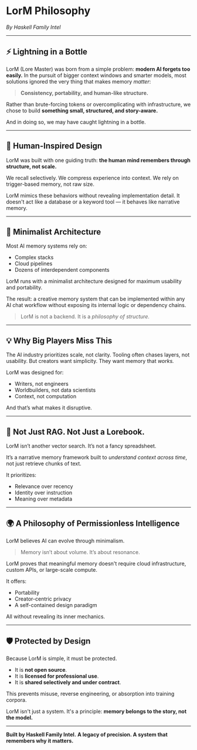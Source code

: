 # LorM Philosophy

*By Haskell Family Intel*

---

## ⚡ Lightning in a Bottle

LorM (Lore Master) was born from a simple problem: **modern AI forgets too easily.**
In the pursuit of bigger context windows and smarter models, most solutions ignored the very thing that makes memory *matter*:

> **Consistency, portability, and human-like structure.**

Rather than brute-forcing tokens or overcomplicating with infrastructure, we chose to build **something small, structured, and story-aware.**

And in doing so, we may have caught lightning in a bottle.

---

## 🧠 Human-Inspired Design

LorM was built with one guiding truth: **the human mind remembers through structure, not scale.**

We recall selectively. We compress experience into context. We rely on trigger-based memory, not raw size.

LorM mimics these behaviors without revealing implementation detail. It doesn't act like a database or a keyword tool — it behaves like narrative memory.

---

## 🧱 Minimalist Architecture

Most AI memory systems rely on:
- Complex stacks
- Cloud pipelines
- Dozens of interdependent components

LorM runs with a minimalist architecture designed for maximum usability and portability.

The result: a creative memory system that can be implemented within any AI chat workflow without exposing its internal logic or dependency chains.

> LorM is not a backend. It is a *philosophy of structure.*

---

## 💡 Why Big Players Miss This

The AI industry prioritizes scale, not clarity. Tooling often chases layers, not usability. But creators want simplicity. They want memory that *works.*

LorM was designed for:
- Writers, not engineers
- Worldbuilders, not data scientists
- Context, not computation

And that’s what makes it disruptive.

---

## 🚫 Not Just RAG. Not Just a Lorebook.

LorM isn’t another vector search. It’s not a fancy spreadsheet.

It’s a narrative memory framework built to *understand context across time*, not just retrieve chunks of text.

It prioritizes:
- Relevance over recency
- Identity over instruction
- Meaning over metadata

---

## 🌍 A Philosophy of Permissionless Intelligence

LorM believes AI can evolve through minimalism.

> Memory isn’t about volume. It’s about resonance.

LorM proves that meaningful memory doesn't require cloud infrastructure, custom APIs, or large-scale compute.

It offers:
- Portability
- Creator-centric privacy
- A self-contained design paradigm

All without revealing its inner mechanics.

---

## 🛡️ Protected by Design

Because LorM is simple, it must be protected.

- It is **not open source**.
- It is **licensed for professional use**.
- It is **shared selectively and under contract**.

This prevents misuse, reverse engineering, or absorption into training corpora.

LorM isn't just a system. It's a principle: **memory belongs to the story, not the model.**

---

**Built by Haskell Family Intel.**
**A legacy of precision. A system that remembers why it matters.**
